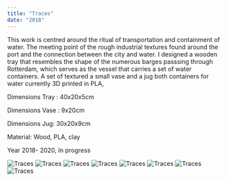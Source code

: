 ```yaml
---
title: "Traces"
date: "2018"
---
```


This work is centred around the ritual of transportation and containment of water. The meeting point of the rough industrial textures found around the port and the connection between the city and water. I designed a wooden tray that resembles the shape of the numerous barges passsing through Rotterdam, which serves as the vessel that carries a set of water containers. A set of textured a small vase and a jug both containers for water currently 3D printed in PLA,

Dimensions Tray : 40x20x5cm

Dimensions Vase : 9x20cm

Dimensions Jug: 30x20x9cm

Material: Wood, PLA, clay

Year 2018- 2020, In progress

![Traces](/traces/1.png "Traces")
![Traces](/traces/2.png "Traces")
![Traces](/traces/3.png "Traces")
![Traces](/traces/4.png "Traces")
![Traces](/traces/5.png "Traces")
![Traces](/traces/6.png "Traces")
![Traces](/traces/7.png "Traces")
![Traces](/traces/8.png "Traces")
